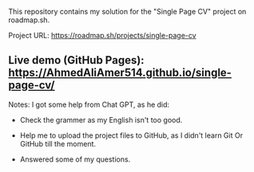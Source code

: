 This repository contains my solution for the "Single Page CV" project on roadmap.sh.

Project URL: https://roadmap.sh/projects/single-page-cv

Live demo (GitHub Pages): https://AhmedAliAmer514.github.io/single-page-cv/
---
Notes: I got some help from Chat GPT, as he did:

- Check the grammer as my English isn't too good.

- Help me to upload the project files to GitHub, as I didn't learn Git Or GitHub till the moment.

- Answered some of my questions.
